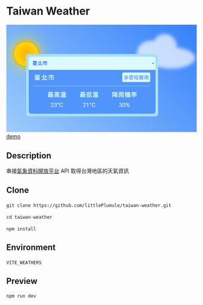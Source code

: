 # Taiwan Weather
![](./src/assets/taiwan-weather-img.PNG)
[demo](https://littleplumule.github.io/taiwan-weather/)

## Description
串接[氣象資料開放平台](https://opendata.cwb.gov.tw/index) API 取得台灣地區的天氣資訊

## Clone
`git clone https://github.com/littlePlumule/taiwan-weather.git`

`cd taiwan-weather`

`npm install`

## Environment

`VITE_WEATHERS`

## Preview
`npm run dev`
